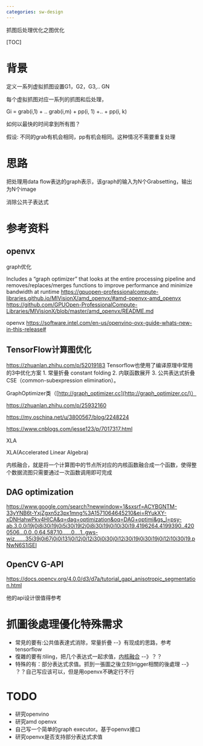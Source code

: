 ```yaml
---
categories: sw-design
---
```

抓图后处理优化之图优化

[TOC]

# 背景

定义一系列虚拟抓图设置G1，G2，G3,.. GN

每个虚拟抓图对应一系列的抓图和后处理，

Gi = grab(i,1) + .. grab(i,m) + pp(i, 1) +.. + pp(i, k)

如何以最快的时间拿到所有图？

假设: 不同的grab有机会相同，pp有机会相同。这种情况不需要重复处理



# 思路

把处理用data flow表达的graph表示，该graph的输入为N个Grabsetting，输出为N个image

消除公共子表达式



# 参考资料

## openvx

graph优化

Includes a “graph optimizer” that looks at the entire processing pipeline and removes/replaces/merges functions to improve performance and minimize bandwidth at runtime
https://gpuopen-professionalcompute-libraries.github.io/MIVisionX/amd_openvx/#amd-openvx-amd_openvx
https://github.com/GPUOpen-ProfessionalCompute-Libraries/MIVisionX/blob/master/amd_openvx/README.md

openvx
https://software.intel.com/en-us/openvino-ovx-guide-whats-new-in-this-release#  

## TensorFlow计算图优化

https://zhuanlan.zhihu.com/p/52019183
Tensorflow也使用了编译原理中常用的3中优化方案 1. 常量折叠 constant folding 2. 内联函数展开 3. 公共表达式折叠CSE（common-subexpression elimination）。

GraphOptimizer类（[http://graph_optimizer.cc](http://graph_optimizer.cc/)）

https://zhuanlan.zhihu.com/p/25932160

https://my.oschina.net/u/3800567/blog/2248224

https://www.cnblogs.com/jesse123/p/7017317.html

XLA

XLA(Accelerated Linear Algebra)

内核融合，就是将一个计算图中的节点所对应的内核函数融合成一个函数，使得整个数据流图只需要通过一次函数调用即可完成

## DAG optimization

https://www.google.com/search?newwindow=1&sxsrf=ACYBGNTM-33yYNB6t-YxjZgxn5z3px1mng%3A1571064645210&ei=RYukXY-xDNHahwPkv4HICA&q=dag+optimization&oq=DAG+optimi&gs_l=psy-ab.3.0.0i19j0i8i30i19j0i5i30i19l2j0i8i30i19j0i10i30i19.4196264.4199390..4200506...0.0..0.64.587.10......0....1..gws-wiz.......35i39j0i67j0j0i131j0i12j0i12i30j0i30j0i12i30i19j0i30i19j0i12i10i30i19.pNwN6S1iSEI

## OpenCV G-API

https://docs.opencv.org/4.0.0/d3/d7a/tutorial_gapi_anisotropic_segmentation.html

他的api设计很值得参考


# 抓圖後處理優化特殊需求

- 常見的要有:公共值表達式消除，常量折疊 --》有现成的思路，参考tensorflow
- 復雜的要有:tiling，把几个表达式一起求值，[内核融合](https://www.msra.cn/zh-cn/news/features/kernel-fusion-20170925) --》？？
- 特殊的有：部分表达式求值。抓到一張圖之後立刻trigger相關的後處理 --》 ？？自己写应该可以，但是用openvx不确定行不行



# TODO

- 研究openvino
- 研究amd openvx
- 自己写一个简单的graph executor。基于openvx接口
- 研究openvx是否支持部分表达式求值